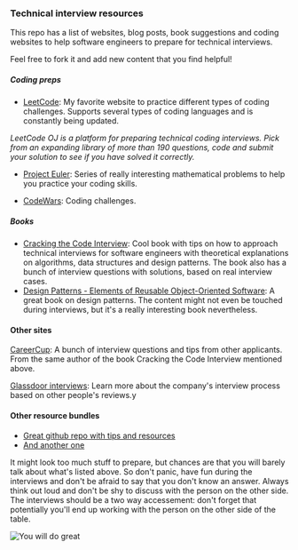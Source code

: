 ### Technical interview resources
This repo has a list of websites, blog posts, book suggestions and coding websites to help software engineers to prepare for technical interviews.

Feel free to fork it and add new content that you find helpful!


##### Coding preps

- [LeetCode](https://leetcode.com/): My favorite website to practice different types of coding challenges. Supports several types of coding languages and is constantly being updated.

*LeetCode OJ is a platform for preparing technical coding interviews. Pick from an expanding library of more than 190 questions, code and submit your solution to see if you have solved it correctly.*

- [Project Euler](https://projecteuler.net/): Series of really interesting mathematical problems to help you practice your coding skills.

- [CodeWars](http://www.codewars.com/): Coding challenges.

##### Books

-  [Cracking the Code Interview](https://www.careercup.com/book): Cool book with tips on how to approach technical interviews for software engineers with theoretical explanations on algorithms, data structures and design patterns. The book also has a bunch of interview questions with solutions, based on real interview cases.
- [Design Patterns - Elements of Reusable Object-Oriented Software](http://www.amazon.com/Design-Patterns-Elements-Reusable-Object-Oriented-ebook/dp/B000SEIBB8): A great book on design patterns. The content might not even be touched during interviews, but it's a really interesting book nevertheless.

#### Other sites

[CareerCup](https://www.careercup.com/): A bunch of interview questions and tips from other applicants. From the same author of the book Cracking the Code Interview mentioned above.

[Glassdoor interviews](https://www.glassdoor.com/Interview/index.htm): Learn more about the company's interview process based on other people's reviews.y

#### Other resource bundles

- [Great github repo with tips and resources](https://github.com/gmac/technical-interview)
- [And another one](https://github.com/davidhampgonsalves/interview-resources)


It might look too much stuff to prepare, but chances are that you will barely talk about what's listed above. So don't panic, have fun during the interviews and don't be afraid to say that you don't know an answer. Always think out loud and don't be shy to discuss with the person on the other side. The interviews should be a two way accessement: don't forget that potentially you'll end up working with the person on the other side of the table.


![You will do great](http://i.imgur.com/T9TCsmz.jpg)
